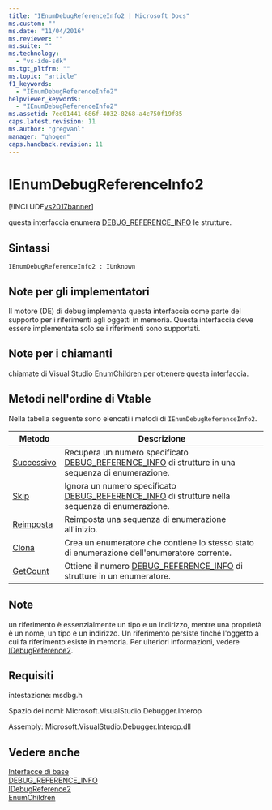 ```yaml
---
title: "IEnumDebugReferenceInfo2 | Microsoft Docs"
ms.custom: ""
ms.date: "11/04/2016"
ms.reviewer: ""
ms.suite: ""
ms.technology: 
  - "vs-ide-sdk"
ms.tgt_pltfrm: ""
ms.topic: "article"
f1_keywords: 
  - "IEnumDebugReferenceInfo2"
helpviewer_keywords: 
  - "IEnumDebugReferenceInfo2"
ms.assetid: 7ed01441-686f-4032-8268-a4c750f19f85
caps.latest.revision: 11
ms.author: "gregvanl"
manager: "ghogen"
caps.handback.revision: 11
---
```

# IEnumDebugReferenceInfo2
[!INCLUDE[vs2017banner](../../../code-quality/includes/vs2017banner.md)]

questa interfaccia enumera [DEBUG\_REFERENCE\_INFO](../../../extensibility/debugger/reference/debug-reference-info.md) le strutture.  
  
## Sintassi  
  
```  
IEnumDebugReferenceInfo2 : IUnknown  
```  
  
## Note per gli implementatori  
 Il motore \(DE\) di debug implementa questa interfaccia come parte del supporto per i riferimenti agli oggetti in memoria.  Questa interfaccia deve essere implementata solo se i riferimenti sono supportati.  
  
## Note per i chiamanti  
 chiamate di Visual Studio [EnumChildren](../Topic/IDebugReference2::EnumChildren.md) per ottenere questa interfaccia.  
  
## Metodi nell'ordine di Vtable  
 Nella tabella seguente sono elencati i metodi di `IEnumDebugReferenceInfo2`.  
  
|Metodo|Descrizione|  
|------------|-----------------|  
|[Successivo](../../../extensibility/debugger/reference/ienumdebugreferenceinfo2-next.md)|Recupera un numero specificato [DEBUG\_REFERENCE\_INFO](../../../extensibility/debugger/reference/debug-reference-info.md) di strutture in una sequenza di enumerazione.|  
|[Skip](../../../extensibility/debugger/reference/ienumdebugreferenceinfo2-skip.md)|Ignora un numero specificato [DEBUG\_REFERENCE\_INFO](../../../extensibility/debugger/reference/debug-reference-info.md) di strutture nella sequenza di enumerazione.|  
|[Reimposta](../../../extensibility/debugger/reference/ienumdebugreferenceinfo2-reset.md)|Reimposta una sequenza di enumerazione all'inizio.|  
|[Clona](../../../extensibility/debugger/reference/ienumdebugreferenceinfo2-clone.md)|Crea un enumeratore che contiene lo stesso stato di enumerazione dell'enumeratore corrente.|  
|[GetCount](../../../extensibility/debugger/reference/ienumdebugreferenceinfo2-getcount.md)|Ottiene il numero [DEBUG\_REFERENCE\_INFO](../../../extensibility/debugger/reference/debug-reference-info.md) di strutture in un enumeratore.|  
  
## Note  
 un riferimento è essenzialmente un tipo e un indirizzo, mentre una proprietà è un nome, un tipo e un indirizzo.  Un riferimento persiste finché l'oggetto a cui fa riferimento esiste in memoria.  Per ulteriori informazioni, vedere [IDebugReference2](../../../extensibility/debugger/reference/idebugreference2.md).  
  
## Requisiti  
 intestazione: msdbg.h  
  
 Spazio dei nomi: Microsoft.VisualStudio.Debugger.Interop  
  
 Assembly: Microsoft.VisualStudio.Debugger.Interop.dll  
  
## Vedere anche  
 [Interfacce di base](../../../extensibility/debugger/reference/core-interfaces.md)   
 [DEBUG\_REFERENCE\_INFO](../../../extensibility/debugger/reference/debug-reference-info.md)   
 [IDebugReference2](../../../extensibility/debugger/reference/idebugreference2.md)   
 [EnumChildren](../Topic/IDebugReference2::EnumChildren.md)